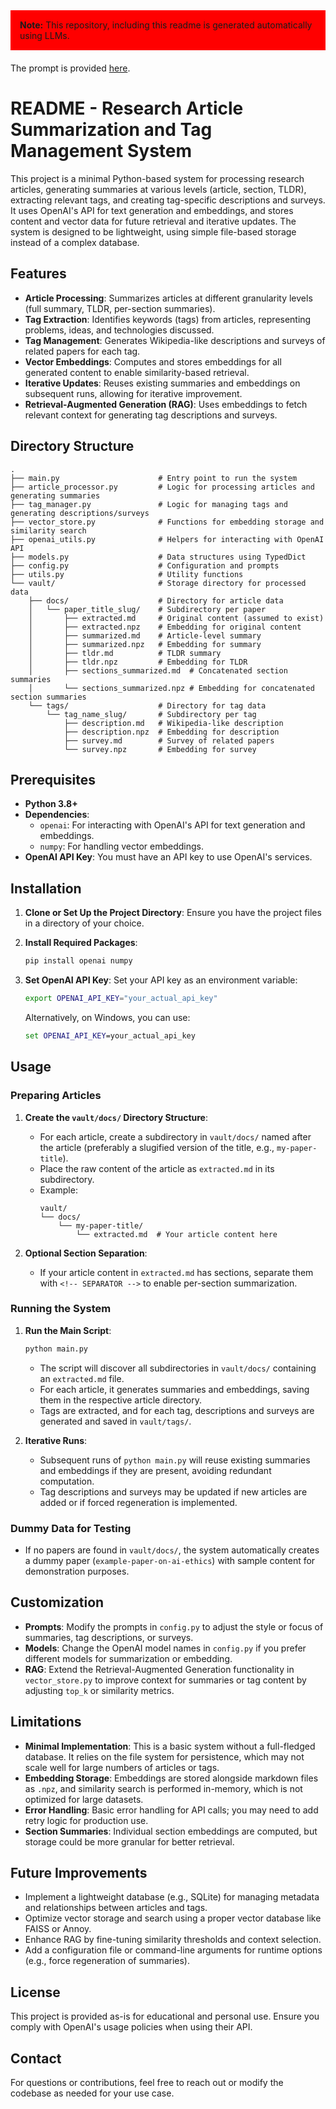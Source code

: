 <div style="background-color: #ff0000; padding: 15px; margin-bottom: 20px;">
   <strong>Note:</strong> This repository, including this readme is generated automatically using LLMs.
</div>

The prompt is provided [here](input_prompt_for_llms.md).

# README - Research Article Summarization and Tag Management System

This project is a minimal Python-based system for processing research articles, generating summaries at various levels (article, section, TLDR), extracting relevant tags, and creating tag-specific descriptions and surveys. It uses OpenAI's API for text generation and embeddings, and stores content and vector data for future retrieval and iterative updates. The system is designed to be lightweight, using simple file-based storage instead of a complex database.

## Features

- **Article Processing**: Summarizes articles at different granularity levels (full summary, TLDR, per-section summaries).
- **Tag Extraction**: Identifies keywords (tags) from articles, representing problems, ideas, and technologies discussed.
- **Tag Management**: Generates Wikipedia-like descriptions and surveys of related papers for each tag.
- **Vector Embeddings**: Computes and stores embeddings for all generated content to enable similarity-based retrieval.
- **Iterative Updates**: Reuses existing summaries and embeddings on subsequent runs, allowing for iterative improvement.
- **Retrieval-Augmented Generation (RAG)**: Uses embeddings to fetch relevant context for generating tag descriptions and surveys.

## Directory Structure

```
.
├── main.py                      # Entry point to run the system
├── article_processor.py         # Logic for processing articles and generating summaries
├── tag_manager.py               # Logic for managing tags and generating descriptions/surveys
├── vector_store.py              # Functions for embedding storage and similarity search
├── openai_utils.py              # Helpers for interacting with OpenAI API
├── models.py                    # Data structures using TypedDict
├── config.py                    # Configuration and prompts
├── utils.py                     # Utility functions
└── vault/                       # Storage directory for processed data
    ├── docs/                    # Directory for article data
    │   └── paper_title_slug/    # Subdirectory per paper
    │       ├── extracted.md     # Original content (assumed to exist)
    │       ├── extracted.npz    # Embedding for original content
    │       ├── summarized.md    # Article-level summary
    │       ├── summarized.npz   # Embedding for summary
    │       ├── tldr.md          # TLDR summary
    │       ├── tldr.npz         # Embedding for TLDR
    │       ├── sections_summarized.md  # Concatenated section summaries
    │       └── sections_summarized.npz # Embedding for concatenated section summaries
    └── tags/                    # Directory for tag data
        └── tag_name_slug/       # Subdirectory per tag
            ├── description.md   # Wikipedia-like description
            ├── description.npz  # Embedding for description
            ├── survey.md        # Survey of related papers
            └── survey.npz       # Embedding for survey
```

## Prerequisites

- **Python 3.8+**
- **Dependencies**:
  - `openai`: For interacting with OpenAI's API for text generation and embeddings.
  - `numpy`: For handling vector embeddings.
- **OpenAI API Key**: You must have an API key to use OpenAI's services.

## Installation

1. **Clone or Set Up the Project Directory**:
   Ensure you have the project files in a directory of your choice.

2. **Install Required Packages**:
   ```bash
   pip install openai numpy
   ```

3. **Set OpenAI API Key**:
   Set your API key as an environment variable:
   ```bash
   export OPENAI_API_KEY="your_actual_api_key"
   ```
   Alternatively, on Windows, you can use:
   ```cmd
   set OPENAI_API_KEY=your_actual_api_key
   ```

## Usage

### Preparing Articles

1. **Create the `vault/docs/` Directory Structure**:
   - For each article, create a subdirectory in `vault/docs/` named after the article (preferably a slugified version of the title, e.g., `my-paper-title`).
   - Place the raw content of the article as `extracted.md` in its subdirectory.
   - Example:
     ```
     vault/
     └── docs/
         └── my-paper-title/
             └── extracted.md  # Your article content here
     ```

2. **Optional Section Separation**:
   - If your article content in `extracted.md` has sections, separate them with `<!-- SEPARATOR -->` to enable per-section summarization.

### Running the System

1. **Run the Main Script**:
   ```bash
   python main.py
   ```
   - The script will discover all subdirectories in `vault/docs/` containing an `extracted.md` file.
   - For each article, it generates summaries and embeddings, saving them in the respective article directory.
   - Tags are extracted, and for each tag, descriptions and surveys are generated and saved in `vault/tags/`.

2. **Iterative Runs**:
   - Subsequent runs of `python main.py` will reuse existing summaries and embeddings if they are present, avoiding redundant computation.
   - Tag descriptions and surveys may be updated if new articles are added or if forced regeneration is implemented.

### Dummy Data for Testing

- If no papers are found in `vault/docs/`, the system automatically creates a dummy paper (`example-paper-on-ai-ethics`) with sample content for demonstration purposes.

## Customization

- **Prompts**: Modify the prompts in `config.py` to adjust the style or focus of summaries, tag descriptions, or surveys.
- **Models**: Change the OpenAI model names in `config.py` if you prefer different models for summarization or embedding.
- **RAG**: Extend the Retrieval-Augmented Generation functionality in `vector_store.py` to improve context for summaries or tag content by adjusting `top_k` or similarity metrics.

## Limitations

- **Minimal Implementation**: This is a basic system without a full-fledged database. It relies on the file system for persistence, which may not scale well for large numbers of articles or tags.
- **Embedding Storage**: Embeddings are stored alongside markdown files as `.npz`, and similarity search is performed in-memory, which is not optimized for large datasets.
- **Error Handling**: Basic error handling for API calls; you may need to add retry logic for production use.
- **Section Summaries**: Individual section embeddings are computed, but storage could be more granular for better retrieval.

## Future Improvements

- Implement a lightweight database (e.g., SQLite) for managing metadata and relationships between articles and tags.
- Optimize vector storage and search using a proper vector database like FAISS or Annoy.
- Enhance RAG by fine-tuning similarity thresholds and context selection.
- Add a configuration file or command-line arguments for runtime options (e.g., force regeneration of summaries).

## License

This project is provided as-is for educational and personal use. Ensure you comply with OpenAI's usage policies when using their API.

## Contact

For questions or contributions, feel free to reach out or modify the codebase as needed for your use case.